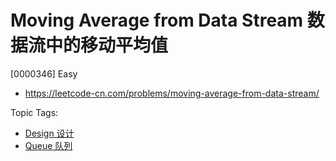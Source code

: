 # Moving Average from Data Stream 数据流中的移动平均值

[0000346] Easy

- https://leetcode-cn.com/problems/moving-average-from-data-stream/

Topic Tags:

- [Design 设计](https://leetcode-cn.com/tag/design/)
- [Queue 队列](https://leetcode-cn.com/tag/queue/)
